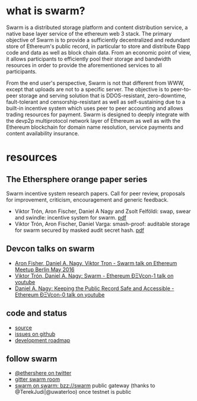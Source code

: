 # what is swarm?

Swarm is a distributed storage platform and content distribution service, a native base layer service of the ethereum web 3 stack. The primary objective of Swarm is to provide a sufficiently decentralized and redundant store of Ethereum's public record, in particular to store and distribute Đapp code and data as well as block chain data. From an economic point of view, it allows participants to efficiently pool their storage and bandwidth resources in order to provide the aforementioned services to all participants.

From the end user's perspective, Swarm is not that different from WWW, except that uploads are not to a specific server. The objective is to peer-to-peer storage and serving solution that is DDOS-resistant, zero-downtime, fault-tolerant and censorship-resistant as well as self-sustaining due to a built-in incentive system which uses peer to peer accounting and allows trading resources for payment. Swarm is designed to deeply integrate with the devp2p multiprotocol network layer of Ethereum as well as with the Ethereum blockchain for domain name resolution, service payments and content availability insurance. 

# resources

## The Ethersphere orange paper series

Swarm incentive system research papers. Call for peer review, proposals for improvement, criticism, encouragement and generic feedback.

* Viktor Trón, Aron Fischer, Daniel A Nagy and Zsolt Felföldi: swap, swear and swindle: incentive system for swarm. [pdf](http://swarm-gateways.net/bzz:/theswarm.eth/ethersphere/orange-papers/1/sw%5E3.pdf)
* Viktor Trón, Aron Fischer, Daniel Varga: smash-proof: auditable storage for swarm secured by masked audit secret hash. [pdf](http://swarm-gateways.net/bzz:/theswarm.eth/ethersphere/orange-papers/2/smash.pdf)


## Devcon talks on swarm

* [Aron Fisher, Daniel A. Nagy, Viktor Tron - Swarm talk on Ethereum Meetup Berlin May 2016](https://www.youtube.com/watch?v=Y9kch84cbPA)
* [Viktor Trón, Daniel A. Nagy: Swarm - Ethereum ÐΞVcon-1 talk on youtube](https://www.youtube.com/watch?v=VOC45AgZG5Q)
* [Daniel A. Nagy: Keeping the Public Record Safe and Accessible - Ethereum ÐΞVcon-0 talk on youtube](https://www.youtube.com/watch?v=QzYZQ03ON2o&list=PLJqWcTqh_zKEjpSej3ddtDOKPRGl_7MhS)

## code and status

* [source](https://github.com/ethereum/go-ethereum/tree/swarm)
* [issues on github](https://github.com/ethereum/go-ethereum/labels/swarm)
* [development roadmap](https://github.com/ethereum/go-ethereum/wiki/swarm-roadmap)

## follow swarm 

* [@ethershere on twitter](https://twitter.com/ethersphere)
* [gitter swarm room](https://gitter.im/ethereum/swarm) 
* [swarm on swarm: bzz://swarm](http://52.70.20.40:32200/bzz:/swarm) public gateway (thanks to  @TerekJudi|@uwaterloo) once testnet is public


